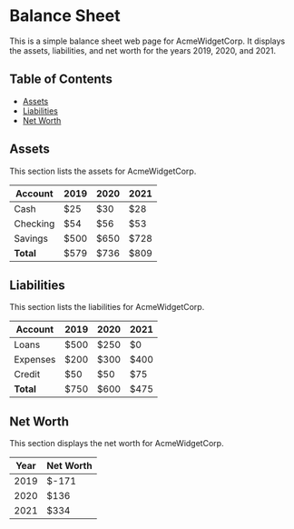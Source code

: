 # Balance Sheet

This is a simple balance sheet web page for AcmeWidgetCorp. It displays the assets, liabilities, and net worth for the years 2019, 2020, and 2021.

## Table of Contents
- [Assets](#assets)
- [Liabilities](#liabilities)
- [Net Worth](#net-worth)

## Assets
This section lists the assets for AcmeWidgetCorp.

| Account   | 2019 | 2020 | 2021 |
|-----------|------|------|------|
| Cash      | $25  | $30  | $28  |
| Checking  | $54  | $56  | $53  |
| Savings   | $500 | $650 | $728 |
| **Total** | $579 | $736 | $809 |

## Liabilities
This section lists the liabilities for AcmeWidgetCorp.

| Account | 2019 | 2020 | 2021 |
|---------|------|------|------|
| Loans   | $500 | $250 | $0   |
| Expenses| $200 | $300 | $400 |
| Credit  | $50  | $50  | $75  |
| **Total** | $750 | $600 | $475 |

## Net Worth
This section displays the net worth for AcmeWidgetCorp.

| Year  | Net Worth |
|-------|-----------|
| 2019  | $-171     |
| 2020  | $136      |
| 2021  | $334      |

